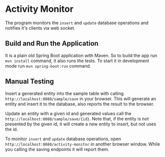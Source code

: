 # Activity Monitor

The program monitors the `insert` and `update` database operations and notifies it's clients via web socket.

## Build and Run the Application

It is a plain old Spring Boot application with Maven. So to build the app run `mvn install` command, it also runs the tests. To start it in development mode run `mvn spring-boot:run` command.

## Manual Testing

Insert a generated entity into the sample table with calling `http://localhost:8080/sample/save` in your browser. This will generate an entity and insert it to the database, also reports the result to the browser.

Update an entity with a given id and generated values call the `http://localhost:8080/sample/save/{id}`. Note that, if the entity is not presented by the given id, it will create a new entity to insert, but not uses the id.

To monitor `insert` and `update` database operations, open `http://localhost:8080/activity-monitor` in another browser window. While you calling the saving endpoints it will report them.